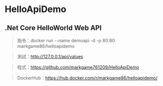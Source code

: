 # HelloApiDemo

## .Net Core HelloWorld Web API
> 指令：docker run --name demoapi -d -p 80:80 markgame86/helloapidemo

> 測試：http://127.0.0.1/api/values

> 程式：https://github.com/markgame761209/HelloApiDemo

> DockerHub：https://hub.docker.com/r/markgame86/helloapidemo/
